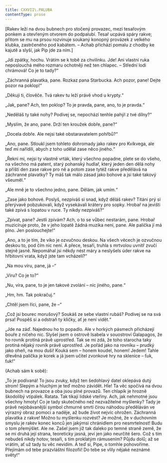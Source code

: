 ```yaml
---
title: CXXVII\.PALUBA
contentType: prose
---
```


\[Rakev leží na dvou bubnech pro stočený provazec, mezi tesařovým ponkem a otevřeným otvorem do podpalubí. Tesař ucpává spáry rakve; přitom se mu na prsou rozvinuje soukaný konopný provázek z velkého klubka, zastrčeného pod kabátem. – Achab přichází pomalu z chodby ke kajutě a slyší, jak Pip jde za ním.\]

  

„Jdi zpátky, hochu. Vrátím se k tobě za chvilinku. Jde! Ani vlastní ruka neposlouchá mého rozmaru ochotněji než ten chlapec. – Střední lodi chrámová! Co je to tady?“

„Záchranná plavatka, pane. Rozkaz pana Starbucka. Ach pozor, pane! Dejte pozor na poklop!“

„Děkuji ti, člověče. Tvá rakev tu leží právě vhod u krypty.“

„Jak, pane? Ach, ten poklop? To je pravda, pane, ano, to je pravda.“

„Neděláš ty také nohy? Podívej se, nepochází tenhle pahýl z tvé dílny?“

„Myslím, že ano, pane. Drží ten kroužek dobře, pane?“

„Docela dobře. Ale nejsi také obstaravatelem pohřbů?“

„Ano, pane. Stloukl jsem tohleto dohromady jako rakev pro Kvíkvega, ale teď mi nařídili, abych z toho udělal zase něco jiného.“

„Řekni mi, nejsi ty vlastně vrták, který všechno popadne, plete se do všeho, na všechno má patent, starý pohanský hudlař, který jeden den dělá nohy a příští den zase rakve pro ně a potom zase tytéž rakve předělává na záchranné plavatky? Ty máš tak málo zásad jako bohové a jsi také takový všeuměl.“

„Ale mně je to všechno jedno, pane. Dělám, jak umím.“

„Zase jako bohové. Poslyš, nezpíváš si snad, když děláš rakev? Titáni prý si přerývavě pobzukovali, když vysekávali krátery pro sopky. Hrobař na jevišti také zpívá s lopatou v ruce. Ty nikdy nezpíváš?“

„Zpívat, pane? Jestli zpívám? Ach, o to se vůbec nestarám, pane. Hrobař muzicíruje proto, že v jeho lopatě žádná muzika není, pane. Ale palička jí má plno. Jen poslouchejte!“

„Ano, a to je tím, že víko je ozvučnou deskou. Na všech věcech je ozvučnou deskou to, pod čím nic není. A přece, tesaři, truhla s mrtvolou uvnitř zvučí stejně jasně. Nepomáhal jsi někdy nést máry a neslyšels úder rakve na hřbitovní vrata, když jste tam vchá­zeli?“

„Na mou víru, pane, já –“

„Víru? Co je to?“

„Nu, víra, pane, to je jen takové zvolání – nic jiného, pane.“

„Hm, hm. Tak pokračuj.“

„Chtěl jsem říci, pane, že –“

„Což jsi bourec morušový? Soukáš ze sebe vlastní rubáš? Podívej se na svá prsa! Pospěš si a odstraň ty kličky, ať je není vidět.“

„Jde na záď. Najednou ho to popadlo. Ale v horkých pásmech přicházejí bouře z ničeho nic. Slyšel jsem o ostrově Isabela v sou­ostroví Galapagos, že ho rovník protíná právě uprostřed. Tak se mi zdá, že toho starocha taky protíná nějaký rovník právě uprostřed. Je pořád jako na rovníku – prudký jako oheň, na mou duši! Kouká sem – honem koudel, honem! Jedem! Tahle dřevěná palička je korek a já jsem učitel zvonkové hry na sklenice – ťuk, ťuk!“

(Achab sám k sobě):

„To je podívaná! To jsou zvuky, když ten šedohlavý datel oklepává dutý strom! Slepým a hluchým je teď možno závidět. Hle! Ta věc spočívá na dvou bubnech na provazce a oba jsou plné provazů. Ten chlapík je hrozně škodolibý vtipálek. Ratata. Tak tikají lidské vteřiny. Ach, jak nehmotné jsou všechny hmoty! Co je tady skutečného než nezvažitelné myšlenky? Tady je právě nejobávanější symbol chmurné smrti čirou náhodou předěláván ve výrazný obraz pomoci a naděje, až bude život nejvíc ohrožen. Záchranná plavatka z rakve! Možno tu myšlenku rozvést? Je možné, že v duchovním smyslu je rakev konec konců jen jakýmsi chránidlem pro nesmrtelnost! Budu o tom přemýšlet. Ale ne. Zašel jsem již tak daleko po temné straně země, že se mi druhá její strana, teoreticky jasná, jeví jen jako neurčité šero. Což s tím nebudeš nikdy hotov, tesaři, s tím proklatým rámusením? Půjdu dolů; až se vrátím, ať už tady tu věc nevidím. A teď si, Pipe, o tomhle pohovoříme. Přejímám od tebe prazvláštní filozofii! Do tebe se vlily nějaké neznámé světy!“
